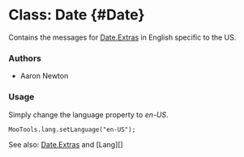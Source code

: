 Class: Date {#Date}
=====================================

Contains the messages for [Date.Extras][] in English specific to the US.

### Authors

* Aaron Newton

### Usage

Simply change the language property to *en-US*.

	MooTools.lang.setLanguage("en-US");

See also: [Date.Extras][] and [Lang][]

[Form.Validator]: /more/Forms/Form.Validator#Form-Validator
[Date.Extras]: /more/Native/Date.Extras